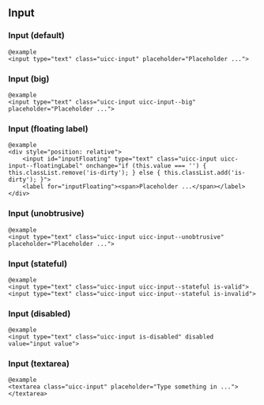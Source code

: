 ## Input

### Input (default)
  
    @example
    <input type="text" class="uicc-input" placeholder="Placeholder ...">


### Input (big)
  
    @example
    <input type="text" class="uicc-input uicc-input--big" placeholder="Placeholder ...">


### Input (floating label)
  
    @example
    <div style="position: relative">
        <input id="inputFloating" type="text" class="uicc-input uicc-input--floatingLabel" onchange="if (this.value === '') { this.classList.remove('is-dirty'); } else { this.classList.add('is-dirty'); }">
        <label for="inputFloating"><span>Placeholder ...</span></label>
    </div>

### Input (unobtrusive)
  
    @example
    <input type="text" class="uicc-input uicc-input--unobtrusive" placeholder="Placeholder ...">

### Input (stateful)
  
    @example
    <input type="text" class="uicc-input uicc-input--stateful is-valid">
    <input type="text" class="uicc-input uicc-input--stateful is-invalid">

### Input (disabled)

    @example
    <input type="text" class="uicc-input is-disabled" disabled value="input value">

### Input (textarea)
  
    @example
    <textarea class="uicc-input" placeholder="Type something in ..."></textarea>
